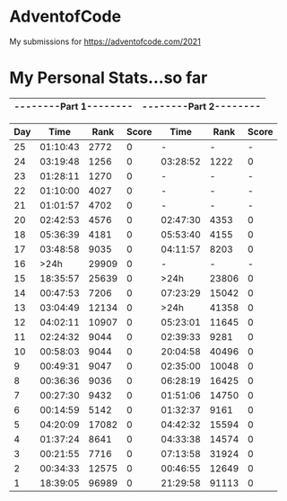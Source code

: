 # AdventofCode
My submissions for https://adventofcode.com/2021


# My Personal Stats...so far
|      --------Part 1--------|   --------Part 2--------|
|----------------------------|-------------------------|

|Day|       Time|   Rank|  Score|       Time|   Rank|  Score|
|---|-----------|-------|-------|-----------|-------|-------|
| 25|   01:10:43|   2772|      0|          -|      -|      -|
| 24|   03:19:48|   1256|      0|   03:28:52|   1222|      0|
| 23|   01:28:11|   1270|      0|          -|      -|      -|
| 22|   01:10:00|   4027|      0|          -|      -|      -|
| 21|   01:01:57|   4702|      0|          -|      -|      -|
| 20|   02:42:53|   4576|      0|   02:47:30|   4353|      0|
| 18|   05:36:39|   4181|      0|   05:53:40|   4155|      0|
| 17|   03:48:58|   9035|      0|   04:11:57|   8203|      0|
| 16|       >24h|  29909|      0|          -|      -|      -|
| 15|   18:35:57|  25639|      0|       >24h|  23806|      0|
| 14|   00:47:53|   7206|      0|   07:23:29|  15042|      0|
| 13|   03:04:49|  12134|      0|       >24h|  41358|      0|
| 12|   04:02:11|  10907|      0|   05:23:01|  11645|      0|
| 11|   02:24:32|   9044|      0|   02:39:33|   9281|      0|
| 10|   00:58:03|   9044|      0|   20:04:58|  40496|      0|
|  9|   00:49:31|   9047|      0|   02:35:00|  10048|      0|
|  8|   00:36:36|   9036|      0|   06:28:19|  16425|      0|
|  7|   00:27:30|   9432|      0|   01:51:06|  14750|      0|
|  6|   00:14:59|   5142|      0|   01:32:37|   9161|      0|
|  5|   04:20:09|  17082|      0|   04:42:32|  15594|      0|
|  4|   01:37:24|   8641|      0|   04:33:38|  14574|      0|
|  3|   00:21:55|   7716|      0|   07:13:58|  31924|      0|
|  2|   00:34:33|  12575|      0|   00:46:55|  12649|      0|
|  1|   18:39:05|  96989|      0|   21:29:58|  91113|      0|